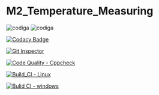 # M2_Temperature_Measuring

![codiga](https://api.codiga.io/project/32977/score/svg)
![codiga](https://api.codiga.io/project/32977/status/svg)

[![Codacy Badge](https://app.codacy.com/project/badge/Grade/9da72e4ea6c948f283f12c72c43aa68a)](https://www.codacy.com/gh/DeviTanuja/M2_Temperature_Measuring/dashboard?utm_source=github.com&amp;utm_medium=referral&amp;utm_content=DeviTanuja/M2_Temperature_Measuring&amp;utm_campaign=Badge_Grade)

[![Git Inspector](https://github.com/DeviTanuja/M2_Temperature_Measuring/actions/workflows/gitinspector.yml/badge.svg)](https://github.com/DeviTanuja/M2_Temperature_Measuring/actions/workflows/gitinspector.yml)

[![Code Quality - Cppcheck](https://github.com/DeviTanuja/M2_Temperature_Measuring/actions/workflows/c-cpp.yml/badge.svg)](https://github.com/DeviTanuja/M2_Temperature_Measuring/actions/workflows/c-cpp.yml)

[![Build_CI - Linux](https://github.com/DeviTanuja/M2_Temperature_Measuring/actions/workflows/linux.yml/badge.svg)](https://github.com/DeviTanuja/M2_Temperature_Measuring/actions/workflows/linux.yml)

[![Bulid CI - windows](https://github.com/DeviTanuja/M2_Temperature_Measuring/actions/workflows/windows.yml/badge.svg)](https://github.com/DeviTanuja/M2_Temperature_Measuring/actions/workflows/windows.yml)
